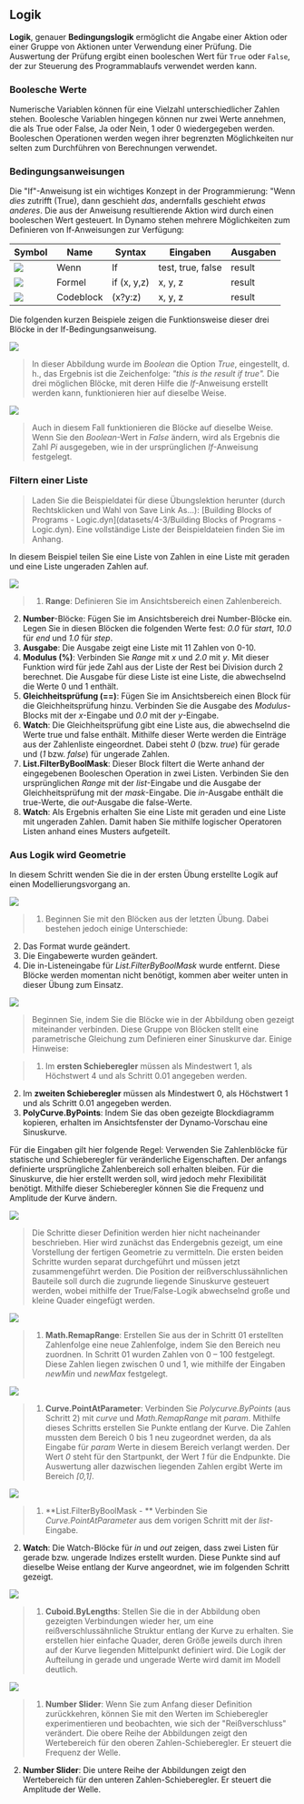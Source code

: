 

## Logik

**Logik**, genauer **Bedingungslogik** ermöglicht die Angabe einer Aktion oder einer Gruppe von Aktionen unter Verwendung einer Prüfung. Die Auswertung der Prüfung ergibt einen booleschen Wert für ```True``` oder ```False```, der zur Steuerung des Programmablaufs verwendet werden kann.

### Boolesche Werte

Numerische Variablen können für eine Vielzahl unterschiedlicher Zahlen stehen. Boolesche Variablen hingegen können nur zwei Werte annehmen, die als True oder False, Ja oder Nein, 1 oder 0 wiedergegeben werden. Booleschen Operationen werden wegen ihrer begrenzten Möglichkeiten nur selten zum Durchführen von Berechnungen verwendet.

### Bedingungsanweisungen

Die "If"-Anweisung ist ein wichtiges Konzept in der Programmierung: "Wenn *dies* zutrifft (True), dann geschieht *das*, andernfalls geschieht *etwas anderes*. Die aus der Anweisung resultierende Aktion wird durch einen booleschen Wert gesteuert. In Dynamo stehen mehrere Möglichkeiten zum Definieren von If-Anweisungen zur Verfügung:

|Symbol|Name|Syntax|Eingaben|Ausgaben|
| -- | -- | -- | -- | -- |
|![](../images/icons/DSCoreNodesUI-Logic-If-Large.png)|Wenn|If|test, true, false|result|
|![](../images/icons/DSCoreNodesUI-Formula-Large.png)|Formel|if (x, y,z)|x, y, z|result|
|![](../images/icons/Dynamo-Nodes-CodeBlockNodeModel-Large.png)|Codeblock|(x?y:z)|x, y, z|result|

Die folgenden kurzen Beispiele zeigen die Funktionsweise dieser drei Blöcke in der If-Bedingungsanweisung.

![](images/4-3/IFs.png)

> In dieser Abbildung wurde im *Boolean* die Option *True*, eingestellt, d. h., das Ergebnis ist die Zeichenfolge: *"this is the result if true".* Die drei möglichen Blöcke, mit deren Hilfe die *If*-Anweisung erstellt werden kann, funktionieren hier auf dieselbe Weise.

![](images/4-3/IFs2.png)

> Auch in diesem Fall funktionieren die Blöcke auf dieselbe Weise. Wenn Sie den *Boolean*-Wert in *False* ändern, wird als Ergebnis die Zahl *Pi* ausgegeben, wie in der ursprünglichen *If*-Anweisung festgelegt.

### Filtern einer Liste

> Laden Sie die Beispieldatei für diese Übungslektion herunter (durch Rechtsklicken und Wahl von Save Link As...): [Building Blocks of Programs - Logic.dyn](datasets/4-3/Building Blocks of Programs - Logic.dyn). Eine vollständige Liste der Beispieldateien finden Sie im Anhang.

In diesem Beispiel teilen Sie eine Liste von Zahlen in eine Liste mit geraden und eine Liste ungeraden Zahlen auf.

![](images/4-3/01.png)

> 1. **Range**: Definieren Sie im Ansichtsbereich einen Zahlenbereich.
2. **Number**-Blöcke: Fügen Sie im Ansichtsbereich drei Number-Blöcke ein. Legen Sie in diesen Blöcken die folgenden Werte fest: *0.0* für *start*, *10.0* für *end* und *1.0* für *step*.
3. **Ausgabe**: Die Ausgabe zeigt eine Liste mit 11 Zahlen von 0-10.
4. **Modulus (%)**: Verbinden Sie *Range* mit *x* und *2.0* mit *y*. Mit dieser Funktion wird für jede Zahl aus der Liste der Rest bei Division durch 2 berechnet. Die Ausgabe für diese Liste ist eine Liste, die abwechselnd die Werte 0 und 1 enthält.
5. **Gleichheitsprüfung (==)**: Fügen Sie im Ansichtsbereich einen Block für die Gleichheitsprüfung hinzu. Verbinden Sie die Ausgabe des *Modulus*-Blocks mit der *x*-Eingabe und *0.0* mit der *y*-Eingabe.
6. **Watch**: Die Gleichheitsprüfung gibt eine Liste aus, die abwechselnd die Werte true und false enthält. Mithilfe dieser Werte werden die Einträge aus der Zahlenliste eingeordnet. Dabei steht *0* (bzw. *true*) für gerade und (*1* bzw. *false*) für ungerade Zahlen.
7. **List.FilterByBoolMask**: Dieser Block filtert die Werte anhand der eingegebenen Booleschen Operation in zwei Listen. Verbinden Sie den ursprünglichen *Range* mit der *list*-Eingabe und die Ausgabe der Gleichheitsprüfung mit der *mask*-Eingabe. Die *in*-Ausgabe enthält die true-Werte, die *out*-Ausgabe die false-Werte.
8. **Watch**: Als Ergebnis erhalten Sie eine Liste mit geraden und eine Liste mit ungeraden Zahlen. Damit haben Sie mithilfe logischer Operatoren Listen anhand eines Musters aufgeteilt.

### Aus Logik wird Geometrie

In diesem Schritt wenden Sie die in der ersten Übung erstellte Logik auf einen Modellierungsvorgang an.

![](images/4-3/02.png)

> 1. Beginnen Sie mit den Blöcken aus der letzten Übung. Dabei bestehen jedoch einige Unterschiede:
2. Das Format wurde geändert.
3. Die Eingabewerte wurden geändert.
4. Die in-Listeneingabe für *List.FilterByBoolMask* wurde entfernt. Diese Blöcke werden momentan nicht benötigt, kommen aber weiter unten in dieser Übung zum Einsatz.

![](images/4-3/03.png)

> Beginnen Sie, indem Sie die Blöcke wie in der Abbildung oben gezeigt miteinander verbinden. Diese Gruppe von Blöcken stellt eine parametrische Gleichung zum Definieren einer Sinuskurve dar. Einige Hinweise:

> 1. Im **ersten Schieberegler** müssen als Mindestwert 1, als Höchstwert 4 und als Schritt 0.01 angegeben werden.
2. Im **zweiten Schieberegler** müssen als Mindestwert 0, als Höchstwert 1 und als Schritt 0.01 angegeben werden.
3. **PolyCurve.ByPoints**: Indem Sie das oben gezeigte Blockdiagramm kopieren, erhalten im Ansichtsfenster der Dynamo-Vorschau eine Sinuskurve.

Für die Eingaben gilt hier folgende Regel: Verwenden Sie Zahlenblöcke für statische und Schieberegler für veränderliche Eigenschaften. Der anfangs definierte ursprüngliche Zahlenbereich soll erhalten bleiben. Für die Sinuskurve, die hier erstellt werden soll, wird jedoch mehr Flexibilität benötigt. Mithilfe dieser Schieberegler können Sie die Frequenz und Amplitude der Kurve ändern.

![](images/4-3/04.png)

> Die Schritte dieser Definition werden hier nicht nacheinander beschrieben. Hier wird zunächst das Endergebnis gezeigt, um eine Vorstellung der fertigen Geometrie zu vermitteln. Die ersten beiden Schritte wurden separat durchgeführt und müssen jetzt zusammengeführt werden. Die Position der reißverschlussähnlichen Bauteile soll durch die zugrunde liegende Sinuskurve gesteuert werden, wobei mithilfe der True/False-Logik abwechselnd große und kleine Quader eingefügt werden.

![](images/4-3/05.png)

> 1. **Math.RemapRange**: Erstellen Sie aus der in Schritt 01 erstellten Zahlenfolge eine neue Zahlenfolge, indem Sie den Bereich neu zuordnen. In Schritt 01 wurden Zahlen von 0 – 100 festgelegt. Diese Zahlen liegen zwischen 0 und 1, wie mithilfe der Eingaben *newMin* und *newMax* festgelegt.

![](images/4-3/06.png)

> 1. **Curve.PointAtParameter**: Verbinden Sie *Polycurve.ByPoints* (aus Schritt 2) mit *curve* und *Math.RemapRange* mit *param*. Mithilfe dieses Schritts erstellen Sie Punkte entlang der Kurve. Die Zahlen mussten dem Bereich 0 bis 1 neu zugeordnet werden, da als Eingabe für *param* Werte in diesem Bereich verlangt werden. Der Wert *0* steht für den Startpunkt, der Wert *1* für die Endpunkte. Die Auswertung aller dazwischen liegenden Zahlen ergibt Werte im Bereich *[0,1]*.

![](images/4-3/07.png)

> 1. **List.FilterByBoolMask - ** Verbinden Sie *Curve.PointAtParameter* aus dem vorigen Schritt mit der *list*-Eingabe.
2. **Watch**: Die Watch-Blöcke für *in* und *out* zeigen, dass zwei Listen für gerade bzw. ungerade Indizes erstellt wurden. Diese Punkte sind auf dieselbe Weise entlang der Kurve angeordnet, wie im folgenden Schritt gezeigt.

![](images/4-3/08.png)

> 1. **Cuboid.ByLengths**: Stellen Sie die in der Abbildung oben gezeigten Verbindungen wieder her, um eine reißverschlussähnliche Struktur entlang der Kurve zu erhalten. Sie erstellen hier einfache Quader, deren Größe jeweils durch ihren auf der Kurve liegenden Mittelpunkt definiert wird. Die Logik der Aufteilung in gerade und ungerade Werte wird damit im Modell deutlich.

![](images/4-3/matrix.png)

> 1. **Number Slider**: Wenn Sie zum Anfang dieser Definition zurückkehren, können Sie mit den Werten im Schieberegler experimentieren und beobachten, wie sich der "Reißverschluss" verändert. Die obere Reihe der Abbildungen zeigt den Wertebereich für den oberen Zahlen-Schieberegler. Er steuert die Frequenz der Welle.
2. **Number Slider**: Die untere Reihe der Abbildungen zeigt den Wertebereich für den unteren Zahlen-Schieberegler. Er steuert die Amplitude der Welle.

